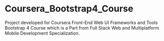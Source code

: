 # Coursera_Bootstrap4_Course
Project developed for Coursera Front-End Web UI Frameworks and Tools Bootstrap 4 Course which is a Part from Full Stack Web and Multiplatform Mobile Development Specialization.
